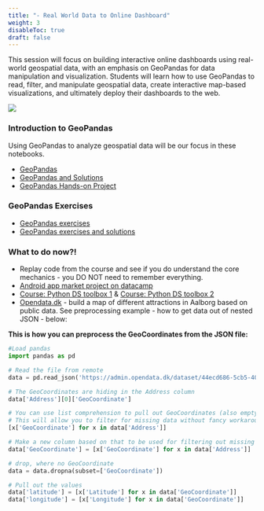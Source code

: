 ```yaml
---
title: "- Real World Data to Online Dashboard"
weight: 3
disableToc: true
draft: false
---
```


This session will focus on building interactive online dashboards using real-world geospatial data, with an emphasis on GeoPandas for data manipulation and visualization. Students will learn how to use GeoPandas to read, filter, and manipulate geospatial data, create interactive map-based visualizations, and ultimately deploy their dashboards to the web.


![](https://raw.githubusercontent.com/aaubs/ds-master/main/data/Images/GeoPandas3.jpeg)



### Introduction to GeoPandas

Using GeoPandas to analyze geospatial data will be our focus in these notebooks.

* [GeoPandas](https://colab.research.google.com/github/aaubs/ds-master/blob/main/notebooks/M1_GeoPandas_Part1_V4.ipynb)
* [GeoPandas and Solutions](https://colab.research.google.com/github/aaubs/ds-master/blob/main/notebooks/M1_GeoPandas_Part1_V4_Solutions.ipynb)
* [GeoPandas Hands-on Project](https://colab.research.google.com/github/aaubs/ds-master/blob/main/notebooks/M1_GeoPandas_Hands_on_Project_Part2.ipynb)

### GeoPandas Exercises

* [GeoPandas exercises](https://colab.research.google.com/github/aaubs/ds-master/blob/main/notebooks/M1_GeoPandas_Exercises.ipynb)
* [GeoPandas exercises and solutions](https://colab.research.google.com/github/aaubs/ds-master/blob/main/notebooks/M1_GeoPandas_Exercises_Solutions.ipynb)

<!-- Deployment: Deployment of projects as WebApps

## Part 1: AirBnb
In this notebook we will be using data from AirBnb for some basic EDA and geoplotting

* [EDA and Geoviz starter](https://colab.research.google.com/github/aaubs/ds-master/blob/main/notebooks/M1-airbnb-eda-geoplot-starter.ipynb)
* [EDA and Geoviz class](https://colab.research.google.com/github/aaubs/ds-master/blob/main/notebooks/M1-airbnb-eda-geoplot-class.ipynb)

## Part 2: Kaggle

In this notebook we will be learning how to work with data from Kaggle as well as exercise more simple data-viz.
* [Kaggle starter](https://colab.research.google.com/github/aaubs/ds-master/blob/main/notebooks/M1-kaggle-class.ipynb)
* [Kaggle class](https://colab.research.google.com/github/aaubs/ds-master/blob/main/notebooks/M1-kaggle-class.ipynb) -->


### What to do now?!
* Replay code from the course and see if you do understand the core mechanics - you DO NOT need to remember everything.
* [Android app market project on datacamp](https://app.datacamp.com/learn/projects/android-app-market)
* [Course: Python DS toolbox 1](https://app.datacamp.com/learn/courses/python-data-science-toolbox-part-1) & [Course: Python DS toolbox 2](https://app.datacamp.com/learn/courses/python-data-science-toolbox-part-2)
* [Opendata.dk](https://admin.opendata.dk) - build a map of different attractions in Aalborg based on public data. See preprocessing example - how to get data out of nested JSON - below:

**This is how you can preprocess the GeoCoordinates from the JSON file:**

```python
#Load pandas
import pandas as pd

# Read the file from remote
data = pd.read_json('https://admin.opendata.dk/dataset/44ecd686-5cb5-40f2-8e3f-b5e3607a55ef/resource/eeabb0f8-1b19-4c80-b059-5ba5c4c872d2/download/guidedenmarkaalborgenjson.json')

# The GeoCoordinates are hiding in the Address column
data['Address'][0]['GeoCoordinate']

# You can use list comprehension to pull out GeoCoordinates (also empty values) - try out
# This will allow you to filter for missing data without fancy workarounds
[x['GeoCoordinate'] for x in data['Address']]

# Make a new column based on that to be used for filtering out missing data
data['GeoCoordinate'] = [x['GeoCoordinate'] for x in data['Address']]

# drop, where no GeoCoordinate
data = data.dropna(subset=['GeoCoordinate'])

# Pull out the values
data['latitude'] = [x['Latitude'] for x in data['GeoCoordinate']]
data['longitude'] = [x['Longitude'] for x in data['GeoCoordinate']]
````

